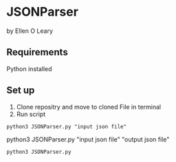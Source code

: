 # JSONParser

by Ellen O Leary

## Requirements
Python installed

## Set up
1. Clone repositry and move to cloned File in terminal
2. Run script<br />  

```
python3 JSONParser.py "input json file"
```
python3 JSONParser.py "input json file" "output json file"
```
python3 JSONParser.py

